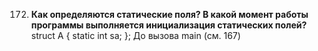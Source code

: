 172. **Как определяются статические поля? В какой момент работы программы выполняется инициализация статических полей?**  
  struct A { static int sa; };
До вызова main (см. 167)
